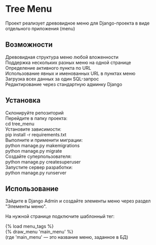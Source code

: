 # Tree Menu
Проект реализует древовидное меню для Django-проекта в виде отдельного приложения (menu)

## Возможности
Древовидная структура меню любой вложенности  
Поддержка нескольких разных меню на одной странице  
Определение активного пункта по URL  
Использование явных и именованных URL в пунктах меню  
Загрузка всех данных за один SQL-запрос  
Редактирование через стандартную админку Django  

## Установка
Склонируйте репозиторий  
Перейдите в папку проекта:  
cd tree_menu  
Установите зависимости:  
pip install -r requirements.txt  
Выполните и применити миграции:  
python manage.py makemigrations  
python manage.py migrate  
Создайте суперпользователя:  
python manage.py createsuperuser  
Запустите сервер разработки:  
python manage.py runserver  

## Использование
Зайдите в Django Admin и создайте элементы меню через раздел "Элементы меню".

На нужной странице подключите шаблонный тег:

{% load menu_tags %}  
{% draw_menu 'main_menu' %}  
(где 'main_menu' — это название меню, заданное в БД)

